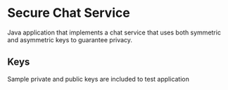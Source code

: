 # Secure Chat Service

Java application that implements a chat service that uses both symmetric and asymmetric keys to guarantee privacy.

## Keys

Sample private and public keys are included to test application
